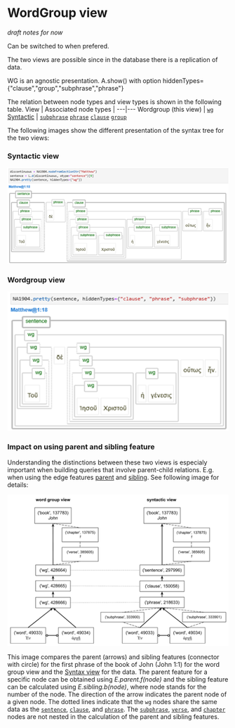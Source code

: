 # WordGroup view <a name="start"></a>

*draft notes for now* 

Can be switched to when prefered.

The two views are possible since in the database there is a replication of data.

WG is an agnostic presentation. 
A.show() with option hiddenTypes={"clause","group","subphrase","phrase"}

The relation between node types and view types is shown in the following table.
View | Associated node types | 
---|---
Wordgroup (this view) | [`wg`](featuresbynodetype.md#wordgroup-nodes) 
[Syntactic](syntactic-view.md#start) | [`subphrase`](featuresbynodetype.md#subphrase-nodes) [`phrase`](featuresbynodetype.md#phrase-nodes) [`clause`](featuresbynodetype.md#clause-nodes) [`group`](featuresbynodetype.md#group-nodes)

The following images show the different presentation of the syntax tree for the two views:

### Syntactic view

<img src="images/syntax_view.png" width="650">

### Wordgroup view

<img src="images/wgview.png" width="650">

### Impact on using parent and sibling feature 

Understanding the distinctions between these two views is especialy important when building queries that involve parent-child relations. E.g. when using the edge features [parent](parent.md#start) and [sibling](sibling.md#start). See following image for details:

<img src="images/wordgroup_syntactic_view.png" width="600">

This image compares the parent (arrows) and sibling features (connector with circle) for the first phrase of the book of John (John 1:1) for the word group view and the [Syntax view](syntactic-view.md#start) for the data. The parent feature for a specific node can be obtained using *E.parent.f(node)* and the sibling feature can be calculated using *E.sibling.b(node)*, where node stands for the number of the node. The direction of the arrow indicates the parent node of a given node. The dotted lines indicate that the `wg` nodes share the same data as the [`sentence`](featuresbynodetype.md#sentence-nodes), [`clause`](featuresbynodetype.md#clause-nodes), and [`phrase`](featuresbynodetype.md#phrase-nodes). The [`subphrase`](featuresbynodetype.md#subphrase-nodes), [`verse`](featuresbynodetype.md#verse-nodes), and [`chapter`](featuresbynodetype.md#chapter-nodes) nodes are not nested in the calculation of the parent and sibling features.
